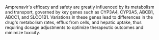 Amprenavir's efficacy and safety are greatly influenced by its metabolism and transport, governed by key genes such as CYP3A4, CYP3A5, ABCB1, ABCC1, and SLCO1B1. Variations in these genes lead to differences in the drug's metabolism rates, efflux from cells, and hepatic uptake, thus requiring dosage adjustments to optimize therapeutic outcomes and minimize toxicity.